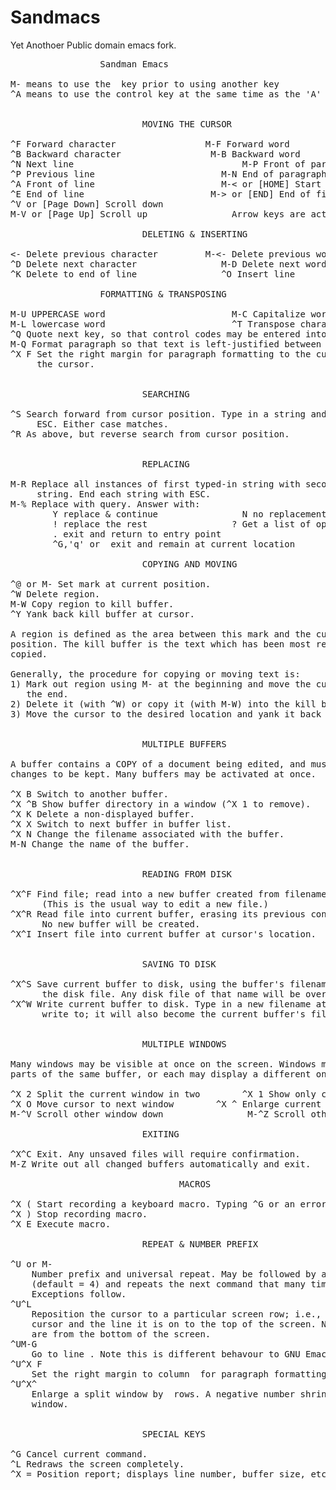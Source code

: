 Sandmacs
========

Yet Anothoer Public domain emacs fork.

<pre>
                 Sandman Emacs

M- means to use the <ESC> key prior to using another key
^A means to use the control key at the same time as the 'A' key


                         MOVING THE CURSOR

^F Forward character                 M-F Forward word
^B Backward character                 M-B Backward word
^N Next line                                M-P Front of paragraph
^P Previous line                        M-N End of paragraph
^A Front of line                        M-< or [HOME] Start of file
^E End of line                        M-> or [END] End of file
^V or [Page Down] Scroll down
M-V or [Page Up] Scroll up                Arrow keys are active

                         DELETING & INSERTING

<- Delete previous character         M-<- Delete previous word
^D Delete next character                M-D Delete next word
^K Delete to end of line                ^O Insert line

                 FORMATTING & TRANSPOSING

M-U UPPERCASE word                        M-C Capitalize word
M-L lowercase word                        ^T Transpose characters
^Q Quote next key, so that control codes may be entered into text.
M-Q Format paragraph so that text is left-justified between margins.
^X F Set the right margin for paragraph formatting to the current position of
     the cursor.


                         SEARCHING

^S Search forward from cursor position. Type in a string and end it with
     ESC. Either case matches.
^R As above, but reverse search from cursor position.


                         REPLACING

M-R Replace all instances of first typed-in string with second typed-in
     string. End each string with ESC.
M-% Replace with query. Answer with:
        Y replace & continue                N no replacement & continue
        ! replace the rest                ? Get a list of options
        . exit and return to entry point
        ^G,'q' or <return> exit and remain at current location

                         COPYING AND MOVING

^@ or M-<spacebar> Set mark at current position.
^W Delete region.
M-W Copy region to kill buffer.
^Y Yank back kill buffer at cursor.

A region is defined as the area between this mark and the current cursor
position. The kill buffer is the text which has been most recently deleted or
copied.

Generally, the procedure for copying or moving text is:
1) Mark out region using M-<spacebar> at the beginning and move the cursor to
   the end.
2) Delete it (with ^W) or copy it (with M-W) into the kill buffer.
3) Move the cursor to the desired location and yank it back (with ^Y).


                         MULTIPLE BUFFERS

A buffer contains a COPY of a document being edited, and must be saved for
changes to be kept. Many buffers may be activated at once.

^X B Switch to another buffer.
^X ^B Show buffer directory in a window (^X 1 to remove).
^X K Delete a non-displayed buffer.
^X X Switch to next buffer in buffer list.
^X N Change the filename associated with the buffer.
M-N Change the name of the buffer.


                         READING FROM DISK

^X^F Find file; read into a new buffer created from filename.
      (This is the usual way to edit a new file.)
^X^R Read file into current buffer, erasing its previous contents.
      No new buffer will be created.
^X^I Insert file into current buffer at cursor's location.


                         SAVING TO DISK

^X^S Save current buffer to disk, using the buffer's filename as the name of
      the disk file. Any disk file of that name will be overwritten.
^X^W Write current buffer to disk. Type in a new filename at the prompt to
      write to; it will also become the current buffer's filename.


                         MULTIPLE WINDOWS

Many windows may be visible at once on the screen. Windows may show different
parts of the same buffer, or each may display a different one.

^X 2 Split the current window in two        ^X 1 Show only current window
^X O Move cursor to next window        ^X ^ Enlarge current window
M-^V Scroll other window down                M-^Z Scroll other window up

                         EXITING

^X^C Exit. Any unsaved files will require confirmation.
M-Z Write out all changed buffers automatically and exit.

                                MACROS

^X ( Start recording a keyboard macro. Typing ^G or an error aborts.
^X ) Stop recording macro.
^X E Execute macro.

                         REPEAT & NUMBER PREFIX

^U<number> or M-<number>
    Number prefix and universal repeat. May be followed by an integer
    (default = 4) and repeats the next command that many times.
    Exceptions follow.
^U<number>^L
    Reposition the cursor to a particular screen row; i.e., ^U0^L moves the
    cursor and the line it is on to the top of the screen. Negative numbers
    are from the bottom of the screen.
^U<number>M-G
    Go to line <number>. Note this is different behavour to GNU Emacs.
^U<number>^X F
    Set the right margin to column <number> for paragraph formatting.
^U<number>^X^
    Enlarge a split window by <number> rows. A negative number shrinks the
    window.


                         SPECIAL KEYS

^G Cancel current command.
^L Redraws the screen completely.
^X = Position report; displays line number, buffer size, etc.

</pre>
